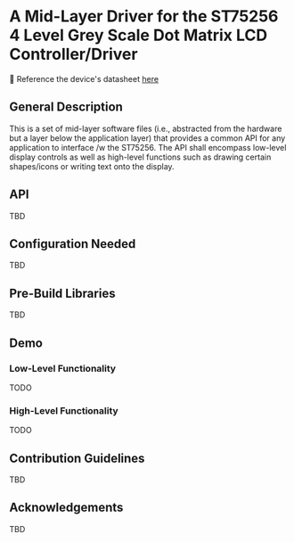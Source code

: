 # A Mid-Layer Driver for the ST75256 4 Level Grey Scale Dot Matrix LCD Controller/Driver
:scroll: Reference the device's datasheet [here](https://www.crystalfontz.com/controllers/datasheet-viewer.php?id=409)   
## General Description
This is a set of mid-layer software files (i.e., abstracted from the hardware but a layer below the application layer) that provides a common API for any application to interface /w the ST75256. The API shall encompass low-level display controls as well as high-level functions such as drawing certain shapes/icons or writing text onto the display.

## API
TBD

## Configuration Needed
TBD

## Pre-Build Libraries
TBD

## Demo

### Low-Level Functionality
TODO

### High-Level Functionality
TODO

## Contribution Guidelines
TBD

## Acknowledgements
TBD
